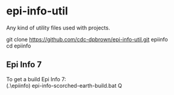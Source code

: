 # epi-info-util  
Any kind of utility files used with projects.  

git clone https://github.com/cdc-dpbrown/epi-info-util.git epiinfo  
cd epiinfo  

## Epi Info 7
To get a build Epi Info 7:  
(.\epiinfo) epi-info-scorched-earth-build.bat Q  



